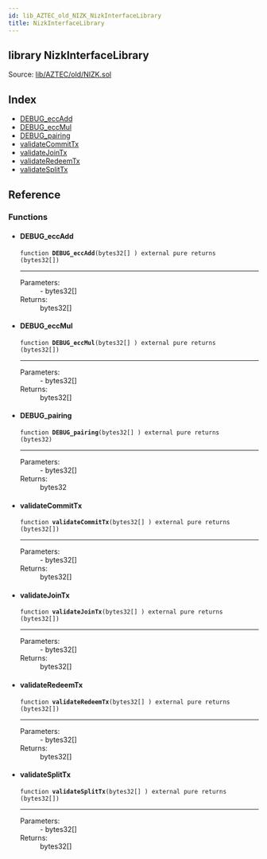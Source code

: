 ```yaml
---
id: lib_AZTEC_old_NIZK_NizkInterfaceLibrary
title: NizkInterfaceLibrary
---
```


<div class="contract-doc"><div class="contract"><h2 class="contract-header"><span class="contract-kind">library</span> NizkInterfaceLibrary</h2><div class="source">Source: <a href="git+https://github.com/CreditMint/smart-contracts/blob/v0.0.1/contracts/lib/AZTEC/old/NIZK.sol" target="_blank">lib/AZTEC/old/NIZK.sol</a></div></div><div class="index"><h2>Index</h2><ul><li><a href="lib_AZTEC_old_NIZK_NizkInterfaceLibrary.html#DEBUG_eccAdd">DEBUG_eccAdd</a></li><li><a href="lib_AZTEC_old_NIZK_NizkInterfaceLibrary.html#DEBUG_eccMul">DEBUG_eccMul</a></li><li><a href="lib_AZTEC_old_NIZK_NizkInterfaceLibrary.html#DEBUG_pairing">DEBUG_pairing</a></li><li><a href="lib_AZTEC_old_NIZK_NizkInterfaceLibrary.html#validateCommitTx">validateCommitTx</a></li><li><a href="lib_AZTEC_old_NIZK_NizkInterfaceLibrary.html#validateJoinTx">validateJoinTx</a></li><li><a href="lib_AZTEC_old_NIZK_NizkInterfaceLibrary.html#validateRedeemTx">validateRedeemTx</a></li><li><a href="lib_AZTEC_old_NIZK_NizkInterfaceLibrary.html#validateSplitTx">validateSplitTx</a></li></ul></div><div class="reference"><h2>Reference</h2><div class="functions"><h3>Functions</h3><ul><li><div class="item function"><span id="DEBUG_eccAdd" class="anchor-marker"></span><h4 class="name">DEBUG_eccAdd</h4><div class="body"><code class="signature">function <strong>DEBUG_eccAdd</strong><span>(bytes32[] ) </span><span>external </span><span>pure </span><span>returns  (bytes32[]) </span></code><hr/><dl><dt><span class="label-parameters">Parameters:</span></dt><dd><div><code></code> - bytes32[]</div></dd><dt><span class="label-return">Returns:</span></dt><dd>bytes32[]</dd></dl></div></div></li><li><div class="item function"><span id="DEBUG_eccMul" class="anchor-marker"></span><h4 class="name">DEBUG_eccMul</h4><div class="body"><code class="signature">function <strong>DEBUG_eccMul</strong><span>(bytes32[] ) </span><span>external </span><span>pure </span><span>returns  (bytes32[]) </span></code><hr/><dl><dt><span class="label-parameters">Parameters:</span></dt><dd><div><code></code> - bytes32[]</div></dd><dt><span class="label-return">Returns:</span></dt><dd>bytes32[]</dd></dl></div></div></li><li><div class="item function"><span id="DEBUG_pairing" class="anchor-marker"></span><h4 class="name">DEBUG_pairing</h4><div class="body"><code class="signature">function <strong>DEBUG_pairing</strong><span>(bytes32[] ) </span><span>external </span><span>pure </span><span>returns  (bytes32) </span></code><hr/><dl><dt><span class="label-parameters">Parameters:</span></dt><dd><div><code></code> - bytes32[]</div></dd><dt><span class="label-return">Returns:</span></dt><dd>bytes32</dd></dl></div></div></li><li><div class="item function"><span id="validateCommitTx" class="anchor-marker"></span><h4 class="name">validateCommitTx</h4><div class="body"><code class="signature">function <strong>validateCommitTx</strong><span>(bytes32[] ) </span><span>external </span><span>pure </span><span>returns  (bytes32[]) </span></code><hr/><dl><dt><span class="label-parameters">Parameters:</span></dt><dd><div><code></code> - bytes32[]</div></dd><dt><span class="label-return">Returns:</span></dt><dd>bytes32[]</dd></dl></div></div></li><li><div class="item function"><span id="validateJoinTx" class="anchor-marker"></span><h4 class="name">validateJoinTx</h4><div class="body"><code class="signature">function <strong>validateJoinTx</strong><span>(bytes32[] ) </span><span>external </span><span>pure </span><span>returns  (bytes32[]) </span></code><hr/><dl><dt><span class="label-parameters">Parameters:</span></dt><dd><div><code></code> - bytes32[]</div></dd><dt><span class="label-return">Returns:</span></dt><dd>bytes32[]</dd></dl></div></div></li><li><div class="item function"><span id="validateRedeemTx" class="anchor-marker"></span><h4 class="name">validateRedeemTx</h4><div class="body"><code class="signature">function <strong>validateRedeemTx</strong><span>(bytes32[] ) </span><span>external </span><span>pure </span><span>returns  (bytes32[]) </span></code><hr/><dl><dt><span class="label-parameters">Parameters:</span></dt><dd><div><code></code> - bytes32[]</div></dd><dt><span class="label-return">Returns:</span></dt><dd>bytes32[]</dd></dl></div></div></li><li><div class="item function"><span id="validateSplitTx" class="anchor-marker"></span><h4 class="name">validateSplitTx</h4><div class="body"><code class="signature">function <strong>validateSplitTx</strong><span>(bytes32[] ) </span><span>external </span><span>pure </span><span>returns  (bytes32[]) </span></code><hr/><dl><dt><span class="label-parameters">Parameters:</span></dt><dd><div><code></code> - bytes32[]</div></dd><dt><span class="label-return">Returns:</span></dt><dd>bytes32[]</dd></dl></div></div></li></ul></div></div></div>
